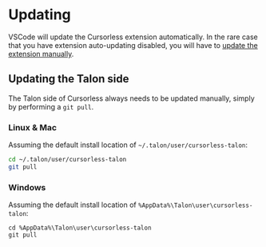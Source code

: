 # Updating

VSCode will update the Cursorless extension automatically. In the rare case that you have extension auto-updating disabled, you will have to [update the extension manually](https://code.visualstudio.com/docs/editor/extension-marketplace#_update-an-extension-manually).

## Updating the Talon side

The Talon side of Cursorless always needs to be updated manually, simply by performing a `git pull`.

### Linux & Mac

Assuming the default install location of `~/.talon/user/cursorless-talon`:

```bash
cd ~/.talon/user/cursorless-talon
git pull
```

### Windows

Assuming the default install location of `%AppData%\Talon\user\cursorless-talon`:

```batch
cd %AppData%\Talon\user\cursorless-talon
git pull
```
